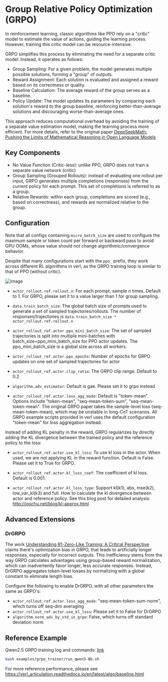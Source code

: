 # Group Relative Policy Optimization (GRPO)

In reinforcement learning, classic algorithms like PPO rely on a "critic" model to estimate the value of actions, guiding the learning process. However, training this critic model can be resource-intensive. 

GRPO simplifies this process by eliminating the need for a separate critic model. Instead, it operates as follows:
- Group Sampling: For a given problem, the model generates multiple possible solutions, forming a "group" of outputs.
- Reward Assignment: Each solution is evaluated and assigned a reward based on its correctness or quality.
- Baseline Calculation: The average reward of the group serves as a baseline. 
- Policy Update: The model updates its parameters by comparing each solution's reward to the group baseline, reinforcing better-than-average solutions and discouraging worse-than-average ones.

This approach reduces computational overhead by avoiding the training of a separate value estimation model, making the learning process more efficient. For more details, refer to the original paper [DeepSeekMath: Pushing the Limits of Mathematical Reasoning in Open Language Models](https://arxiv.org/pdf/2402.03300)

## Key Components

- No Value Function (Critic-less): unlike PPO, GRPO does not train a separate value network (critic)
- Group Sampling (Grouped Rollouts): instead of evaluating one rollout per input, GRPO generates multiple completions (responses) from the current policy for each prompt. This set of completions is referred to as a group.
- Relative Rewards: within each group, completions are scored (e.g., based on correctness), and rewards are normalized relative to the group.

## Configuration

Note that all configs containing `micro_batch_size` are used to configure the maximum sample or token count per forward or backward pass to avoid GPU OOMs, whose value should not change algorithmic/convergence behavior.

Despite that many configurations start with the `ppo_` prefix, they work across different RL algorithms in verl, as the GRPO training loop is similar to that of PPO (without critic).

![image](https://github.com/user-attachments/assets/16aebad1-0da6-4eb3-806d-54a74e712c2d)

- `actor_rollout.ref.rollout.n`: For each prompt, sample n times. Default to 1. For GRPO, please set it to a value larger than 1 for group sampling.

- `data.train_batch_size`: The global batch size of prompts used to generate a set of sampled trajectories/rollouts. The number of responses/trajectories is `data.train_batch_size * actor_rollout.ref.rollout.n`

- `actor_rollout_ref.actor.ppo_mini_batch_size`: The set of sampled trajectories is split into multiple mini-batches with batch_size=ppo_mini_batch_size for PPO actor updates. The ppo_mini_batch_size is a global size across all workers.

- `actor_rollout_ref.actor.ppo_epochs`: Number of epochs for GRPO updates on one set of sampled trajectories for actor

- `actor_rollout_ref.actor.clip_ratio`: The GRPO clip range. Default to 0.2

- `algorithm.adv_estimator`: Default is gae. Please set it to grpo instead

- `actor_rollout_ref.actor.loss_agg_mode`: Default is "token-mean". Options include "token-mean", "seq-mean-token-sum", "seq-mean-token-mean". The original GRPO paper takes the sample-level loss (seq-mean-token-mean), which may be unstable in long-CoT scenarios. All GRPO example scripts provided in verl uses the default configuration "token-mean" for loss aggregation instead.

Instead of adding KL penalty in the reward, GRPO regularizes by directly adding the KL divergence between the trained policy and the reference policy to the loss:

- `actor_rollout_ref.actor.use_kl_loss`: To use kl loss in the actor. When used, we are not applying KL in the reward function. Default is False. Please set it to True for GRPO.

- `actor_rollout_ref.actor.kl_loss_coef`: The coefficient of kl loss. Default is 0.001.

- `actor_rollout_ref.actor.kl_loss_type`: Support kl(k1), abs, mse(k2), low_var_kl(k3) and full. How to calculate the kl divergence between actor and reference policy. See this blog post for detailed analysis: http://joschu.net/blog/kl-approx.html

## Advanced Extensions

### DrGRPO

The work [Understanding R1-Zero-Like Training: A Critical Perspective](https://arxiv.org/pdf/2503.20783) claims there's optimization bias in GRPO, that leads to artificially longer responses, especially for incorrect outputs. This inefficiency stems from the way GRPO calculates advantages using group-based reward normalization, which can inadvertently favor longer, less accurate responses. Instead, DrGRPO aggregates token-level losses by normalizing with a global constant to eliminate length bias.

Configure the following to enable DrGRPO, with all other parameters the same as GRPO's:

- `actor_rollout_ref.actor.loss_agg_mode`: "seq-mean-token-sum-norm", which turns off seq-dim averaging
- `actor_rollout_ref.actor.use_kl_loss`: Please set it to False for DrGRPO
- `algorithm.norm_adv_by_std_in_grpo`: False, which turns off standard deviation norm

## Reference Example

Qwen2.5 GRPO training log and commands: [link](https://github.com/eric-haibin-lin/verl-data/blob/experiments/gsm8k/qwen2-7b-fsdp2.log)

```bash
bash examples/grpo_trainer/run_qwen3-8b.sh
```

For more reference performance, please see https://verl_articulation.readthedocs.io/en/latest/algo/baseline.html
